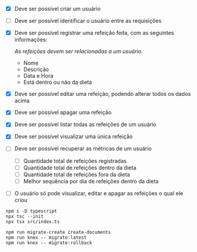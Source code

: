 - [x] Deve ser possível criar um usuário
- [ ] Deve ser possível identificar o usuário entre as requisições
- [x] Deve ser possível registrar uma refeição feita, com as seguintes informações:
    
    *As refeições devem ser relacionadas a um usuário.*
    
    - Nome
    - Descrição
    - Data e Hora
    - Está dentro ou não da dieta
- [x] Deve ser possível editar uma refeição, podendo alterar todos os dados acima
- [x] Deve ser possível apagar uma refeição
- [x] Deve ser possível listar todas as refeições de um usuário
- [x] Deve ser possível visualizar uma única refeição
- [ ] Deve ser possível recuperar as métricas de um usuário
    - [ ] Quantidade total de refeições registradas
    - [ ] Quantidade total de refeições dentro da dieta
    - [ ] Quantidade total de refeições fora da dieta
    - [ ] Melhor sequência por dia de refeições dentro da dieta
- [ ] O usuário só pode visualizar, editar e apagar as refeições o qual ele criou


```
npm i -D typescript
npx tsc --init
npx tsx src/index.ts

npm run migrate-create create-documents
npm run knex -- migrate:latest
npm run knex -- migrate:rollback
```
